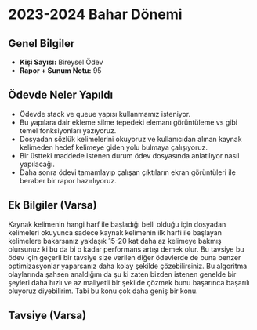 # 2023-2024 Bahar Dönemi

## Genel Bilgiler
* **Kişi Sayısı:** Bireysel Ödev
* **Rapor + Sunum Notu:** 95

## Ödevde Neler Yapıldı
* Ödevde stack ve queue yapısı kullanmamız isteniyor.
* Bu yapılara dair ekleme silme tepedeki elemanı görüntüleme vs gibi temel fonksiyonları yazıyoruz.
* Dosyadan sözlük kelimelerini okuyoruz ve kullanıcıdan alınan kaynak kelimeden hedef kelimeye giden yolu bulmaya çalışıyoruz.
* Bir üstteki maddede istenen durum ödev dosyasında anlatılıyor nasıl yapılacağı.
* Daha sonra ödevi tamamlayıp çalışan çıktıların ekran görüntüleri ile beraber bir rapor hazırlıyoruz.

## Ek Bilgiler (Varsa)
Kaynak kelimenin hangi harf ile başladığı belli olduğu için dosyadan kelimeleri okuyunca sadece kaynak kelimenin ilk harfi ile başlayan kelimelere bakarsanız yaklaşık 15-20 kat daha az kelimeye bakmış olursunuz ki bu da bi o kadar performans artışı demek olur. Bu tavsiye bu ödev için geçerli bir tavsiye size verilen diğer ödevlerde de buna benzer optimizasyonlar yaparsanız daha kolay şekilde çözebilirsiniz. Bu algoritma olaylarında şahsen analdığım da şu ki zaten bizden istenen genelde bir şeyleri daha hızlı ve az maliyetli bir şekilde çözmek bunu başarınca başarılı oluyoruz diyebilirim. Tabi bu konu çok daha geniş bir konu.

## Tavsiye (Varsa)
